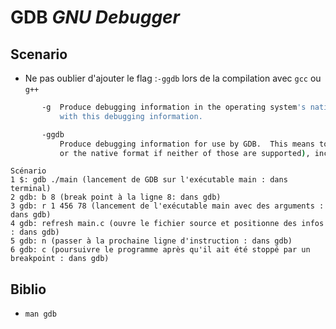 # GDB _GNU Debugger_

## Scenario

- Ne pas oublier d'ajouter le flag :`-ggdb` lors de la compilation avec `gcc` ou `g++`

```bash
       -g  Produce debugging information in the operating system's native format (stabs, COFF, XCOFF, or DWARF).  GDB can work
           with this debugging information.
```

```bash
       -ggdb
           Produce debugging information for use by GDB.  This means to use the most expressive format available (DWARF, stabs,
           or the native format if neither of those are supported), including GDB extensions if at all possible.
```

```text
Scénario
1 $: gdb ./main (lancement de GDB sur l'exécutable main : dans terminal)
2 gdb: b 8 (break point à la ligne 8: dans gdb)
3 gdb: r 1 456 78 (lancement de l'exécutable main avec des arguments : dans gdb) 
4 gdb: refresh main.c (ouvre le fichier source et positionne des infos : dans gdb)
5 gdb: n (passer à la prochaine ligne d'instruction : dans gdb)
6 gdb: c (poursuivre le programme après qu'il ait été stoppé par un breakpoint : dans gdb)
```

## Biblio

- `man gdb`
